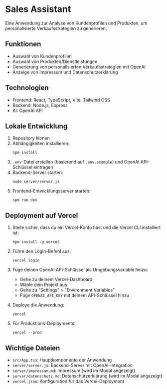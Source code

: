 # Sales Assistant

Eine Anwendung zur Analyse von Kundenprofilen und Produkten, um personalisierte Verkaufsstrategien zu generieren.

## Funktionen

- Auswahl von Kundenprofilen
- Auswahl von Produkten/Dienstleistungen
- Generierung von personalisierten Verkaufsstrategien mit OpenAI
- Anzeige von Impressum und Datenschutzerklärung

## Technologien

- Frontend: React, TypeScript, Vite, Tailwind CSS
- Backend: Node.js, Express
- KI: OpenAI API

## Lokale Entwicklung

1. Repository klonen
2. Abhängigkeiten installieren:
   ```
   npm install
   ```
3. `.env`-Datei erstellen (basierend auf `.env.example`) und OpenAI API-Schlüssel eintragen
4. Backend-Server starten:
   ```
   node server/server.js
   ```
5. Frontend-Entwicklungsserver starten:
   ```
   npm run dev
   ```

## Deployment auf Vercel

1. Stelle sicher, dass du ein Vercel-Konto hast und die Vercel CLI installiert ist:
   ```
   npm install -g vercel
   ```

2. Führe den Login-Befehl aus:
   ```
   vercel login
   ```

3. Füge deinen OpenAI API-Schlüssel als Umgebungsvariable hinzu:
   - Gehe zu deinem Vercel-Dashboard
   - Wähle dein Projekt aus
   - Gehe zu "Settings" > "Environment Variables"
   - Füge `OPENAI_API_KEY` mit deinem API-Schlüssel hinzu

4. Deploye die Anwendung:
   ```
   vercel
   ```

5. Für Produktions-Deployments:
   ```
   vercel --prod
   ```

## Wichtige Dateien

- `src/App.tsx`: Hauptkomponente der Anwendung
- `server/server.js`: Backend-Server mit OpenAI-Integration
- `server/impressum.md`: Impressum (wird im Modal angezeigt)
- `server/datenschutz.md`: Datenschutzerklärung (wird im Modal angezeigt)
- `vercel.json`: Konfiguration für das Vercel-Deployment 